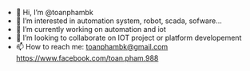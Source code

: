 - 👋 Hi, I’m @toanphambk
- 👀 I’m interested in automation system, robot, scada, sofware...
- 🌱 I’m currently working on automation and iot 
- 💞️ I’m looking to collaborate on IOT project or platform developement 
- 📫 How to reach me: toanphambk@gmail.com
                       https://www.facebook.com/toan.pham.988


